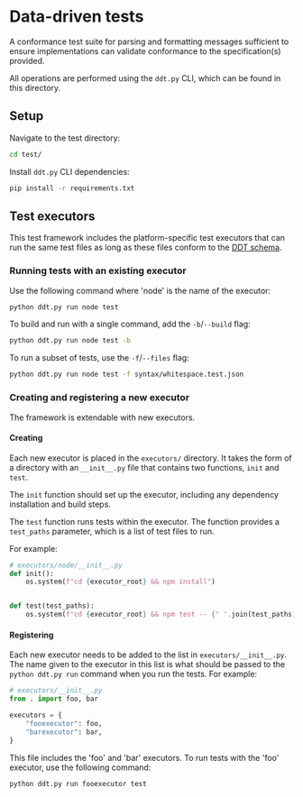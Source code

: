 # Data-driven tests

A conformance test suite for parsing and formatting messages sufficient to ensure implementations can validate conformance to the specification(s) provided.

All operations are performed using the `ddt.py` CLI, which can be found in this directory.

## Setup

Navigate to the test directory:

```bash
cd test/
```

Install `ddt.py` CLI dependencies:

```bash
pip install -r requirements.txt
```

## Test executors

This test framework includes the platform-specific test executors that can run the same test files as long as these files conform to the [DDT schema](./testgen/ddt.schema.json).

### Running tests with an existing executor

Use the following command where 'node' is the name of the executor:

```bash
python ddt.py run node test
```

To build and run with a single command, add the `-b`/`--build` flag:

```bash
python ddt.py run node test -b
```

To run a subset of tests, use the `-f`/`--files` flag:

```bash
python ddt.py run node test -f syntax/whitespace.test.json
```

### Creating and registering a new executor

The framework is extendable with new executors.

#### Creating

Each new executor is placed in the `executors/` directory. It takes the form of a directory with an `__init__.py` file that contains two functions, `init` and `test`.

The `init` function should set up the executor, including any dependency installation and build steps.

The `test` function runs tests within the executor. The function provides a `test_paths` parameter, which is a list of test files to run.

For example:

```python
# executors/node/__init__.py
def init():
    os.system(f"cd {executor_root} && npm install")


def test(test_paths):
    os.system(f"cd {executor_root} && npm test -- {' '.join(test_paths)}")
```

#### Registering

Each new executor needs to be added to the list in `executors/__init__.py`. The name given to the executor in this list is what should be passed to the `python ddt.py run` command when you run the tests. For example:

```python
# executors/__init__.py
from . import foo, bar

executors = {
    "fooexecutor": foo,
    "barexecutor": bar,
}
```

This file includes the 'foo' and 'bar' executors. To run tests with the 'foo' executor, use the following command:

```bash
python ddt.py run fooexecutor test
```

